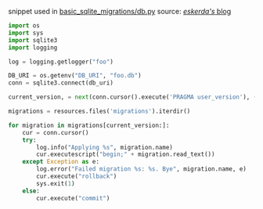 snippet used in [basic_sqlite_migrations/db.py](basic_sqlite_migrations/db.py) source: [_eskerda's_ blog](https://eskerda.com/sqlite-schema-migrations-python/)

```python
import os
import sys
import sqlite3
import logging

log = logging.getlogger("foo")

DB_URI = os.getenv("DB_URI", "foo.db")
conn = sqlite3.connect(db_uri)

current_version, = next(conn.cursor().execute('PRAGMA user_version'), (0, ))

migrations = resources.files('migrations').iterdir()

for migration in migrations[current_version:]:
    cur = conn.cursor()
    try:
        log.info("Applying %s", migration.name)
        cur.executescript("begin;" + migration.read_text())
    except Exception as e:
        log.error("Failed migration %s: %s. Bye", migration.name, e)
        cur.execute("rollback")
        sys.exit(1)
    else:
        cur.execute("commit")
```
